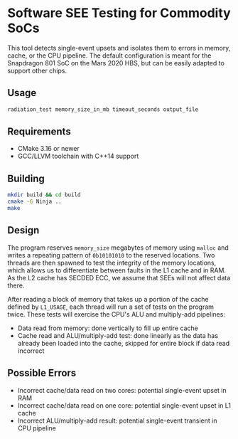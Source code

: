# Software SEE Testing for Commodity SoCs
This tool detects single-event upsets and isolates them to errors in memory, cache, or the CPU
pipeline. The default configuration is meant for the Snapdragon 801 SoC on the Mars 2020 HBS, but
can be easily adapted to support other chips.

## Usage
```bash
radiation_test memory_size_in_mb timeout_seconds output_file
```

## Requirements
* CMake 3.16 or newer
* GCC/LLVM toolchain with C++14 support

## Building
```bash
mkdir build && cd build
cmake -G Ninja ..
make
```

## Design
The program reserves `memory_size` megabytes of memory using `malloc` and writes a repeating pattern
of `0b10101010` to the reserved locations. Two threads are then spawned to test the integrity of the
memory locations, which allows us to differentiate between faults in the L1 cache and in RAM. As the
L2 cache has SECDED ECC, we assume that SEEs will not affect data there.

After reading a block of memory that takes up a portion of the cache defined by `L1_USAGE`, each
thread will run a set of tests on the program twice. These tests will exercise the CPU's ALU and
multiply-add pipelines:

* Data read from memory: done vertically to fill up entire cache
* Cache read and ALU/multiply-add test: done linearly as the data has already been loaded into the
cache, skipped for entire block if data read incorrect

## Possible Errors
* Incorrect cache/data read on two cores: potential single-event upset in RAM
* Incorrect cache/data read on one core: potential single-event upset in L1 cache
* Incorrect ALU/multiply-add result: potential single-event transient in CPU pipeline
